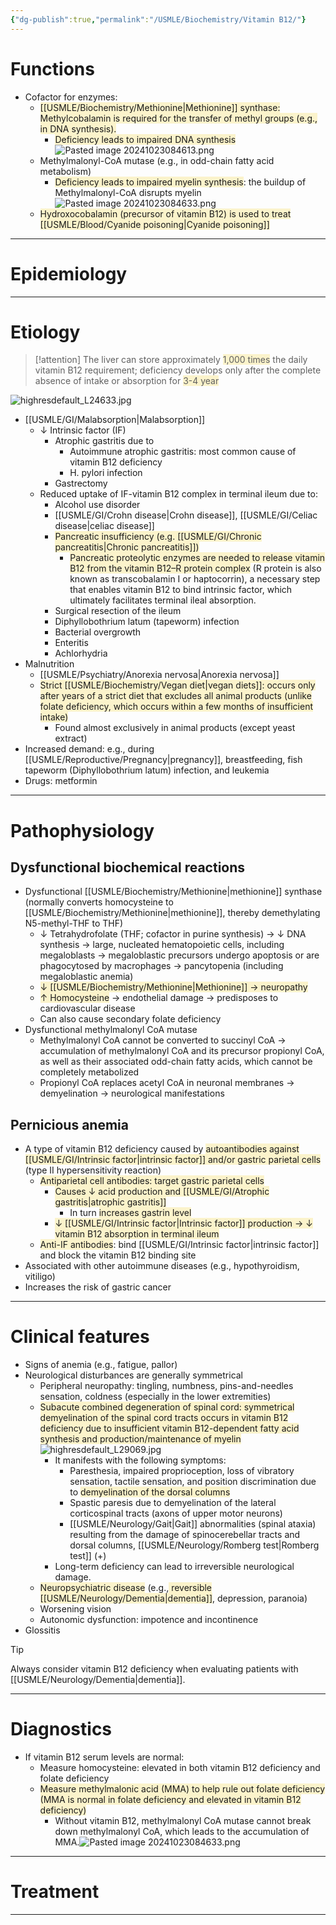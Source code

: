 ```yaml
---
{"dg-publish":true,"permalink":"/USMLE/Biochemistry/Vitamin B12/"}
---
```


# Functions
- Cofactor for enzymes:
	- <span style="background:rgba(240, 200, 0, 0.2)">[[USMLE/Biochemistry/Methionine\|Methionine]] synthase: Methylcobalamin is required for the transfer of methyl groups (e.g., in DNA synthesis).</span> 
		- <span style="background:rgba(240, 200, 0, 0.2)">Deficiency leads to impaired DNA synthesis</span>![Pasted image 20241023084613.png](/img/user/appendix/Pasted%20image%2020241023084613.png)
	- Methylmalonyl-CoA mutase (e.g., in odd-chain fatty acid metabolism)
		- <span style="background:rgba(240, 200, 0, 0.2)">Deficiency leads to impaired myelin synthesis</span>: the buildup of Methylmalonyl-CoA disrupts myelin![Pasted image 20241023084633.png](/img/user/appendix/Pasted%20image%2020241023084633.png)
	- <span style="background:rgba(240, 200, 0, 0.2)">Hydroxocobalamin (precursor of vitamin B12) is used to treat [[USMLE/Blood/Cyanide poisoning\|Cyanide poisoning]]</span>

---
# Epidemiology


---
# Etiology
>[!attention] 
>The liver can store approximately <span style="background:rgba(240, 200, 0, 0.2)">1,000 times</span> the daily vitamin B12 requirement; deficiency develops only after the complete absence of intake or absorption for <span style="background:rgba(240, 200, 0, 0.2)">3-4 year</span>

![highresdefault_L24633.jpg](/img/user/appendix/highresdefault_L24633.jpg)
- [[USMLE/GI/Malabsorption\|Malabsorption]]
	- ↓ Intrinsic factor (IF)
		- Atrophic gastritis due to
			- Autoimmune atrophic gastritis: most common cause of vitamin B12 deficiency
			- H. pylori infection
		- Gastrectomy 
	- Reduced uptake of IF-vitamin B12 complex in terminal ileum due to:
		- Alcohol use disorder
		- [[USMLE/GI/Crohn disease\|Crohn disease]], [[USMLE/GI/Celiac disease\|celiac disease]]
		- <span style="background:rgba(240, 200, 0, 0.2)">Pancreatic insufficiency (e.g. [[USMLE/GI/Chronic pancreatitis\|Chronic pancreatitis]])</span>
			- <span style="background:rgba(240, 200, 0, 0.2)">Pancreatic proteolytic enzymes are needed to release vitamin B12 from the vitamin B12–R protein complex</span> (R protein is also known as transcobalamin I or haptocorrin), a necessary step that enables vitamin B12 to bind intrinsic factor, which ultimately facilitates terminal ileal absorption.
		- Surgical resection of the ileum
		- Diphyllobothrium latum (tapeworm) infection
		- Bacterial overgrowth
		- Enteritis
		- Achlorhydria
- Malnutrition
	- [[USMLE/Psychiatry/Anorexia nervosa\|Anorexia nervosa]]
	- <span style="background:rgba(240, 200, 0, 0.2)">Strict [[USMLE/Biochemistry/Vegan diet\|vegan diets]]: occurs only after years of a strict diet that excludes all animal products (unlike folate deficiency, which occurs within a few months of insufficient intake)</span>
		- Found almost exclusively in animal products (except yeast extract)
- Increased demand: e.g., during [[USMLE/Reproductive/Pregnancy\|pregnancy]], breastfeeding, fish tapeworm (Diphyllobothrium latum) infection, and leukemia
- Drugs: metformin

---
# Pathophysiology
## Dysfunctional biochemical reactions
- Dysfunctional [[USMLE/Biochemistry/Methionine\|methionine]] synthase (normally converts homocysteine to [[USMLE/Biochemistry/Methionine\|methionine]], thereby demethylating N5-methyl-THF to THF) 
	- ↓ Tetrahydrofolate (THF; cofactor in purine synthesis) → ↓ DNA synthesis → large, nucleated hematopoietic cells, including megaloblasts  → megaloblastic precursors undergo apoptosis or are phagocytosed by macrophages → pancytopenia (including megaloblastic anemia)
	- <span style="background:rgba(240, 200, 0, 0.2)">↓ [[USMLE/Biochemistry/Methionine\|Methionine]] → neuropathy</span>
	- <span style="background:rgba(240, 200, 0, 0.2)">↑ Homocysteine</span> → endothelial damage → predisposes to cardiovascular disease
	- Can also cause secondary folate deficiency
- Dysfunctional methylmalonyl CoA mutase
	- Methylmalonyl CoA cannot be converted to succinyl CoA → accumulation of methylmalonyl CoA and its precursor propionyl CoA, as well as their associated odd-chain fatty acids, which cannot be completely metabolized
	- Propionyl CoA replaces acetyl CoA in neuronal membranes → demyelination → neurological manifestations
## Pernicious anemia
- A type of vitamin B12 deficiency caused by <span style="background:rgba(240, 200, 0, 0.2)">autoantibodies against [[USMLE/GI/Intrinsic factor\|intrinsic factor]] and/or gastric parietal cells</span> (type II hypersensitivity reaction)
	- <span style="background:rgba(240, 200, 0, 0.2)">Antiparietal cell antibodies: target gastric parietal cells</span>
		- <span style="background:rgba(240, 200, 0, 0.2)">Causes ↓ acid production and [[USMLE/GI/Atrophic gastritis\|atrophic gastritis]]</span>
			- In turn <span style="background:rgba(240, 200, 0, 0.2)">increases gastrin level</span>
		- <span style="background:rgba(240, 200, 0, 0.2)">↓ [[USMLE/GI/Intrinsic factor\|Intrinsic factor]] production → ↓ vitamin B12 absorption in terminal ileum</span>
	- <span style="background:rgba(240, 200, 0, 0.2)">Anti-IF antibodies</span>: bind [[USMLE/GI/Intrinsic factor\|intrinsic factor]] and block the vitamin B12 binding site
- Associated with other autoimmune diseases (e.g., hypothyroidism, vitiligo)
- Increases the risk of gastric cancer

---
# Clinical features
- Signs of anemia (e.g., fatigue, pallor) 
- Neurological disturbances are generally symmetrical
	- Peripheral neuropathy: tingling, numbness, pins-and-needles sensation, coldness (especially in the lower extremities)
	- <span style="background:rgba(240, 200, 0, 0.2)">Subacute combined degeneration of spinal cord: symmetrical demyelination of the spinal cord tracts occurs in vitamin B12 deficiency due to insufficient vitamin B12-dependent fatty acid synthesis and production/maintenance of myelin</span>![highresdefault_L29069.jpg](/img/user/appendix/highresdefault_L29069.jpg)
		- It manifests with the following symptoms:
			- Paresthesia, impaired proprioception, loss of vibratory sensation, tactile sensation, and position discrimination due to <span style="background:rgba(240, 200, 0, 0.2)">demyelination of the dorsal columns</span>
			- Spastic paresis due to demyelination of the lateral corticospinal tracts (axons of upper motor neurons)
			- [[USMLE/Neurology/Gait\|Gait]] abnormalities (spinal ataxia) resulting from the damage of spinocerebellar tracts and dorsal columns, [[USMLE/Neurology/Romberg test\|Romberg test]] (+)
		- Long-term deficiency can lead to irreversible neurological damage.
	- <span style="background:rgba(240, 200, 0, 0.2)">Neuropsychiatric disease</span> (e.g.,<span style="background:rgba(240, 200, 0, 0.2)"> reversible [[USMLE/Neurology/Dementia\|dementia]]</span>, depression, paranoia)
	- Worsening vision 
	- Autonomic dysfunction: impotence and incontinence
- Glossitis

>[!tip] 
>Always consider vitamin B12 deficiency when evaluating patients with [[USMLE/Neurology/Dementia\|dementia]].

---
# Diagnostics
- If vitamin B12 serum levels are normal:
	- Measure homocysteine: elevated in both vitamin B12 deficiency and folate deficiency
	- <span style="background:rgba(240, 200, 0, 0.2)">Measure methylmalonic acid (MMA) to help rule out folate deficiency (MMA is normal in folate deficiency and elevated in vitamin B12 deficiency)</span>
		- Without vitamin B12, methylmalonyl CoA mutase cannot break down methylmalonyl CoA, which leads to the accumulation of MMA.![Pasted image 20241023084633.png](/img/user/appendix/Pasted%20image%2020241023084633.png)

---
# Treatment


---
